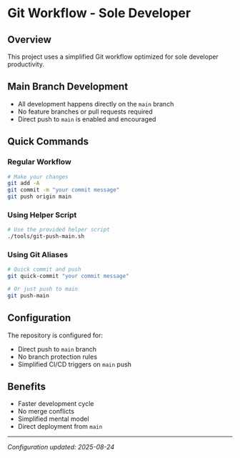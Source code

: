 # Git Workflow - Sole Developer

## Overview

This project uses a simplified Git workflow optimized for sole developer
productivity.

## Main Branch Development

- All development happens directly on the `main` branch
- No feature branches or pull requests required
- Direct push to `main` is enabled and encouraged

## Quick Commands

### Regular Workflow

```bash
# Make your changes
git add -A
git commit -m "your commit message"
git push origin main
```

### Using Helper Script

```bash
# Use the provided helper script
./tools/git-push-main.sh
```

### Using Git Aliases

```bash
# Quick commit and push
git quick-commit "your commit message"

# Or just push to main
git push-main
```

## Configuration

The repository is configured for:

- Direct push to `main` branch
- No branch protection rules
- Simplified CI/CD triggers on `main` push

## Benefits

- Faster development cycle
- No merge conflicts
- Simplified mental model
- Direct deployment from `main`

---

_Configuration updated: 2025-08-24_
